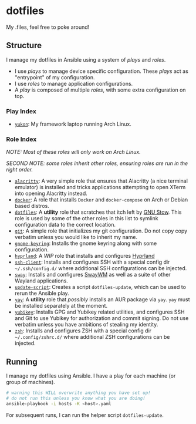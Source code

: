 # dotfiles
My .files, feel free to poke around!

## Structure
I manage my dotfiles in Ansible using a system of *plays* and *roles*.
- I use *plays* to manage device specific configuration.
These *plays* act as "entrypoint" of my configuration.
- I use *roles* to manage application configurations.
- A *play* is composed of multiple *roles*, with some extra configuration on top.

### Play Index
- [`yukon`](./yukon.yaml): My framework laptop running Arch Linux.

### Role Index
*NOTE: Most of these roles will only work on Arch Linux.*

*SECOND NOTE: some roles inherit other roles, ensuring roles are run in the right order.*

- [`alacritty`](./roles/alacritty): A very simple role that ensures that Alacritty (a nice terminal emulator) is installed and tricks applications attempting to open XTerm into opening Alacritty instead.
- [`docker`](./roles/docker): A role that installs `Docker` and `docker-compose` on Arch or Debian based distros.
- [`dotfiles`](./roles/dotfiles): A **utility** role that scratches that itch left by [GNU Stow](https://www.gnu.org/software/stow/).
    This role is used by some of the other roles in this list to symlink configuration data to the correct location.
- [`git`](./roles/git): A simple role that initializes my git configuration. Do not copy copy verbatim unless you would like to inherit my name.
- [`gnome-keyring`](./roles/gnome-keyring): Installs the gnome keyring along with some configuration.
- [`hyprland`](./roles/hyprland): A *WIP* role that installs and configures [Hyprland](https://hyprland.org/)
- [`ssh-client`](./roles/ssh-client): Installs and configures SSH with a special config dir `~/.ssh/config.d/` where additional SSH configurations can be injected. 
- [`sway`](./roles/sway): Installs and configures [SwayWM](https://swaywm.org/) as well as a suite of other Wayland applications.
- [`update-script`](./roles/update-script): Creates a script `dotfiles-update`, which can be used to rerun the Ansible play.
- [`yay`](./roles/yay): A **utility** role that *possibly* installs an AUR package via `yay`. `yay` must be installed separately at the moment.
- [`yubikey`](./roles/yubikey): Installs GPG and Yubikey related utilities, and configures SSH and Git to use Yubikey for authorization and commit signing. Do not use verbatim unless you have ambitions of stealing my identity.
- [`zsh`](./roles/zsh): Installs and configures ZSH with a special config dir `~/.config/zshrc.d/` where additional ZSH configurations can be injected.

## Running
I manage my dotfiles using Ansible.
I have a play for each machine (or group of machines).

```bash
# warning this WILL overwrite anything you have set up!
# do not run this unless you know what you are doing!
ansible-playbook -i hosts -K <host>.yaml
```

For subsequent runs, I can run the helper script `dotfiles-update`.